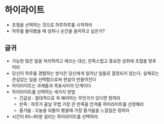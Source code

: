 # 하이라이트

- 초점을 선택하는 것으로 하루하루를 시작하라
- 하루를 돌아봤을 때 성취나 순간을 음미하고 싶은가?

## 글귀
- 가능한 많은 일을 처리하려고 애쓰는 대신, 만족스럽고 중요한 성취에 초점을 맞추어라
- 당신이 하루를 경험하는 방식은 당신에게 일어난 일들로 결정되지 않는다. 실제로는 관심있는 일을 선택함으로써 현실이 만들어진다
- 하이라이트는 과제들과 목표사이의 단계이다
- 하이라이트를 선택하는 세가지 방법
	- 긴급성 : 절대적으로 꼭 해야하는 무언가가 있다면 정하라
	- 만족 : 하루가 끝날 무렵 가장 큰 만족을 안겨줄 하이라이트를 선정해라
	- 즐거움 : 오늘을 되돌아 봤을때 가장 즐거움을 느낄일은 정하라
- 시간이 60~90분 걸리는 하이라이트를 선택하라
<!--stackedit_data:
eyJoaXN0b3J5IjpbLTExMjE4OTI0MTEsMjA1NTExNTY5MV19
-->